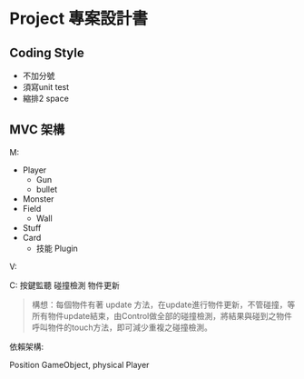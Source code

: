 # Project 專案設計書
## Coding Style
* 不加分號
* 須寫unit test
* 縮排2 space

## MVC 架構

M:
* Player
    - Gun
    - bullet
* Monster
* Field
    - Wall
* Stuff
* Card
    - 技能 Plugin

V: 

C:
按鍵監聽
碰撞檢測
物件更新

> 構想：每個物件有著 update 方法，在update進行物件更新，不管碰撞，等所有物件update結束，由Control做全部的碰撞檢測，將結果與碰到之物件呼叫物件的touch方法，即可減少重複之碰撞檢測。

依賴架構:

Position
GameObject, physical
Player